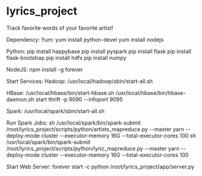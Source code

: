 # lyrics_project
Track favorite words of your favorite artist!

Dependency:
Yum:
yum install python-devel
yum install nodejs

Python:
pip install happybase
pip install pyspark
pip install flask
pip install flask-bootstrap
pip install hdfs
pip install numpy

NodeJS:
npm install -g forever

Start Services:
Hadoop:
/usr/local/hadoop/sbin/start-all.sh

HBase:
/usr/local/hbase/bin/start-hbase.sh
/usr/local/hbase/bin/hbase-daemon.sh start thrift -p 9090 --infoport 9095

Spark:
/usr/local/spark/sbin/start-all.sh

Run Spark Jobs:
sh /usr/local/spark/bin/spark-submit /root/lyrics_project/scripts/python/artists_mapreduce.py --master yarn --deploy-mode cluster --executor-memory 16G --total-executor-cores 100
sh /usr/local/spark/bin/spark-submit /root/lyrics_project/scripts/python/lyric_mapreduce.py --master yarn --deploy-mode cluster --executor-memory 16G --total-executor-cores 100

Start Web Server:
forever start -c python /root/lyrics_project/app/server.py

